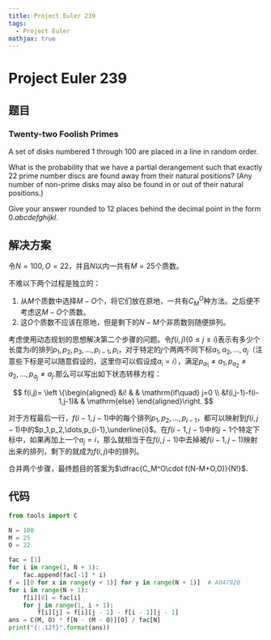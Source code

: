 ```yaml
---
title: Project Euler 239
tags:
  - Project Euler
mathjax: true
---
```

<escape><!-- more --></escape>
    


# Project Euler 239
## 题目
### Twenty-two Foolish Primes

A set of disks numbered $1$ through $100$ are placed in a line in random order.

What is the probability that we have a partial derangement such that exactly $22$ prime number discs are found away from their natural positions? (Any number of non-prime disks may also be found in or out of their natural positions.)

Give your answer rounded to $12$ places behind the decimal point in the form $0.abcdefghijkl$.


## 解决方案
令$N=100,O=22$，并且$N$以内一共有$M=25$个质数。

不难以下两个过程是独立的：

1. 从$M$个质数中选择$M-O$个，将它们放在原地，一共有$C_M^O$种方法。之后便不考虑这$M-O$个质数。
2. 这$O$个质数不应该在原地，但是剩下的$N-M$个非质数则随便排列。

考虑使用动态规划的思想解决第二个步骤的问题。令$f(i,j)(0\le j\le i)$表示有多少个长度为$i$的排列$p_1,p_2,p_3,\dots,p_{i-1},p_i$，对于特定的$j$个两两不同下标$a_1,a_2,\dots,a_j$（注意些下标是可以随意假设的，这里你可以假设成$a_i=i$），满足$p_{a_1}\neq a_1,p_{a_2}\neq a_2,\dots,p_{a_j}\neq a_j$.那么可以写出如下状态转移方程：

$$
f(i,j)=
\left \{\begin{aligned}
  &i!  & & \mathrm{if\quad} j=0 \\
  &f(i,j-1)-f(i-1,j-1)& & \mathrm{else}
\end{aligned}\right.
$$

对于方程最后一行，$f(i-1,j-1)$中的每个排列$p_1,p_2,\dots,p_{i-1}$，都可以映射到$f(i,j-1)$中的$p_1,p_2,\dots,p_{i-1},\underline{i}$。在$f(i-1,j-1)$中的$j-1$个特定下标中，如果再加上一个$a_j=i$，那么就相当于在$f(i,j-1)$中去掉被$f(i-1,j-1)$映射出来的排列，剩下的就成为$f(i,j)$中的排列。

合并两个步骤，最终题目的答案为$\dfrac{C_M^O\cdot f(N-M+O,O)}{N!}$.


## 代码


```py
from tools import C

N = 100
M = 25
O = 22

fac = [1]
for i in range(1, N + 1):
    fac.append(fac[-1] * i)
f = [[0 for x in range(y + 1)] for y in range(N + 1)]  # A047920
for i in range(N + 1):
    f[i][0] = fac[i]
    for j in range(1, i + 1):
        f[i][j] = f[i][j - 1] - f[i - 1][j - 1]
ans = C(M, O) * f[N - (M - O)][O] / fac[N]
print("{:.12f}".format(ans))

```